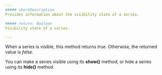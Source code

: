 ```yaml
---
##### shortDescription
Provides information about the visibility state of a series.

##### return: Boolean
Visibility state of a series.

---
```

When a series is visible, this method returns *true*. Otherwise, the returned value is *false*.

You can make a series visible using its **show()** method, or hide a series using its **hide()** method.